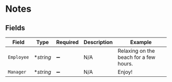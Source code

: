 # Notes


## Fields

| Field                                  | Type                                   | Required                               | Description                            | Example                                |
| -------------------------------------- | -------------------------------------- | -------------------------------------- | -------------------------------------- | -------------------------------------- |
| `Employee`                             | **string*                              | :heavy_minus_sign:                     | N/A                                    | Relaxing on the beach for a few hours. |
| `Manager`                              | **string*                              | :heavy_minus_sign:                     | N/A                                    | Enjoy!                                 |